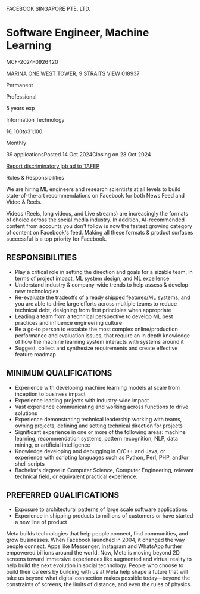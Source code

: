 FACEBOOK SINGAPORE PTE. LTD.

# Software Engineer, Machine Learning

MCF-2024-0926420

[MARINA ONE WEST TOWER, 9 STRAITS VIEW 018937](https://www.mycareersfuture.gov.sg/job/information-technology/software-engineer-machine-learning-facebook-singapore-22f3f94884537e6e5ba12379acdf1470?source=MCF&event=Search#location_map)

Permanent

Professional

5 years exp

Information Technology

$16,100to$31,100

Monthly

39 applicationsPosted 14 Oct 2024Closing on 28 Oct 2024

[Report discriminatory job ad to TAFEP](https://www.tal.sg/tafep/Contact-Us/MCF-referrals)

Roles & Responsibilities

We are hiring ML engineers and research scientists at all levels to build state-of-the-art recommendations on Facebook for both News Feed and Video & Reels.  
  
Videos (Reels, long videos, and Live streams) are increasingly the formats of choice across the social media industry. In addition, AI-recommended content from accounts you don't follow is now the fastest growing category of content on Facebook's feed. Making all these formats & product surfaces successful is a top priority for Facebook.

## RESPONSIBILITIES

- Play a critical role in setting the direction and goals for a sizable team, in terms of project impact, ML system design, and ML excellence
- Understand industry & company-wide trends to help assess & develop new technologies
- Re-evaluate the tradeoffs of already shipped features/ML systems, and you are able to drive large efforts across multiple teams to reduce technical debt, designing from first principles when appropriate
- Leading a team from a technical perspective to develop ML best practices and influence engineering culture
- Be a go-to person to escalate the most complex online/production performance and evaluation issues, that require an in depth knowledge of how the machine learning system interacts with systems around it
- Suggest, collect and synthesize requirements and create effective feature roadmap

## MINIMUM QUALIFICATIONS

- Experience with developing machine learning models at scale from inception to business impact
- Experience leading projects with industry-wide impact
- Vast experience communicating and working across functions to drive solutions
- Experience demonstrating technical leadership working with teams, owning projects, defining and setting technical direction for projects
- Significant experience in one or more of the following areas: machine learning, recommendation systems, pattern recognition, NLP, data mining, or artificial intelligence
- Knowledge developing and debugging in C/C++ and Java, or experience with scripting languages such as Python, Perl, PHP, and/or shell scripts
- Bachelor's degree in Computer Science, Computer Engineering, relevant technical field, or equivalent practical experience.

## PREFERRED QUALIFICATIONS

- Exposure to architectural patterns of large scale software applications
- Experience in shipping products to millions of customers or have started a new line of product

Meta builds technologies that help people connect, find communities, and grow businesses. When Facebook launched in 2004, it changed the way people connect. Apps like Messenger, Instagram and WhatsApp further empowered billions around the world. Now, Meta is moving beyond 2D screens toward immersive experiences like augmented and virtual reality to help build the next evolution in social technology. People who choose to build their careers by building with us at Meta help shape a future that will take us beyond what digital connection makes possible today—beyond the constraints of screens, the limits of distance, and even the rules of physics.
